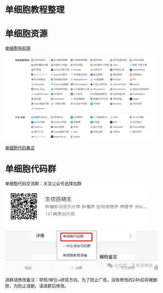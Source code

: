 # 单细胞教程整理
# 单细胞资源
[单细胞导航网](https://www.xiaolvji.com/u/taoxiangjiang)

![](docs/images/3927661231900.png)


[单细胞代码集合](https://singlecell.yuque.com/aie23e/py2iea)


# 单细胞代码群
单细胞代码交流群：关注公众号选择加群
![](./images/4382057947900.png)

![](docs/images/3952121208000.png)



进群请修改备注：学校/单位+研究方向，为了防止广告，没有修改的24h后将被删除，为防止误删，请进群后修改。

 

```{tableofcontents}
```
